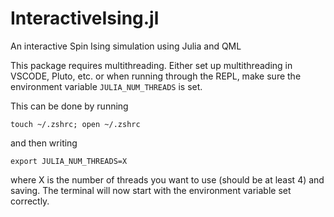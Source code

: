 # InteractiveIsing.jl
An interactive Spin Ising simulation using Julia and QML

This package requires multithreading. Either set up multithreading in VSCODE, Pluto, etc. or when running through the REPL, make sure the environment variable `JULIA_NUM_THREADS`
is set.

This can be done by running 
```
touch ~/.zshrc; open ~/.zshrc
```
and then writing
```
export JULIA_NUM_THREADS=X
```
where X is the number of threads you want to use (should be at least 4) and saving. The terminal will now start with the environment variable set correctly.

